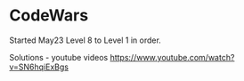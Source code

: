 # CodeWars

Started May23  Level 8 to Level 1 in order.



Solutions - youtube videos
https://www.youtube.com/watch?v=SN6hqiExBgs

















